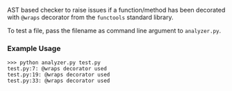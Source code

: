 AST based checker to raise issues if a function/method has been decorated with `@wraps` decorator from the `functools` standard library.

To test a file, pass the filename as command line argument to `analyzer.py`.

### Example Usage
```
>>> python analyzer.py test.py
test.py:7: @wraps decorator used
test.py:19: @wraps decorator used
test.py:33: @wraps decorator used
```
